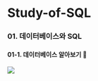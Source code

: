 # Study-of-SQL

### 01. 데이터베이스와 SQL
#### 01-1. 데이터베이스 알아보기 🧐
 <a href="https://velog.io/@kimminseo9/SQL-01-1-%EB%8D%B0%EC%9D%B4%ED%84%B0%EB%B2%A0%EC%9D%B4%EC%8A%A4-%EC%95%8C%EC%95%84%EB%B3%B4%EA%B8%B0"><img src="https://img.shields.io/badge/velog-0085CA?style=flat-square&logo=velog&logoColor=white"/></a>
